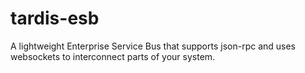 # tardis-esb
A lightweight Enterprise Service Bus that supports json-rpc and uses websockets to interconnect parts of your system.
